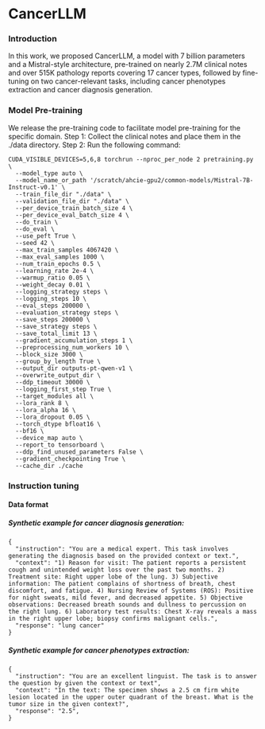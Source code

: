 # CancerLLM

###  Introduction
In this work, we proposed CancerLLM, a model with 7 billion parameters and a Mistral-style architecture,
pre-trained on nearly 2.7M clinical notes and over 515K pathology reports covering
17 cancer types, followed by fine-tuning on two cancer-relevant tasks, including
cancer phenotypes extraction and cancer diagnosis generation.


###   Model Pre-training
We release the pre-training code to facilitate model pre-training for the specific domain.
Step 1: Collect the clinical notes and place them in the ./data directory.
Step 2: Run the following command:
```
CUDA_VISIBLE_DEVICES=5,6,8 torchrun --nproc_per_node 2 pretraining.py \
  --model_type auto \
  --model_name_or_path '/scratch/ahcie-gpu2/common-models/Mistral-7B-Instruct-v0.1' \
  --train_file_dir "./data" \
  --validation_file_dir "./data" \
  --per_device_train_batch_size 4 \
  --per_device_eval_batch_size 4 \
  --do_train \
  --do_eval \
  --use_peft True \
  --seed 42 \
  --max_train_samples 4067420 \
  --max_eval_samples 1000 \
  --num_train_epochs 0.5 \
  --learning_rate 2e-4 \
  --warmup_ratio 0.05 \
  --weight_decay 0.01 \
  --logging_strategy steps \
  --logging_steps 10 \
  --eval_steps 200000 \
  --evaluation_strategy steps \
  --save_steps 200000 \
  --save_strategy steps \
  --save_total_limit 13 \
  --gradient_accumulation_steps 1 \
  --preprocessing_num_workers 10 \
  --block_size 3000 \
  --group_by_length True \
  --output_dir outputs-pt-qwen-v1 \
  --overwrite_output_dir \
  --ddp_timeout 30000 \
  --logging_first_step True \
  --target_modules all \
  --lora_rank 8 \
  --lora_alpha 16 \
  --lora_dropout 0.05 \
  --torch_dtype bfloat16 \
  --bf16 \
  --device_map auto \
  --report_to tensorboard \
  --ddp_find_unused_parameters False \
  --gradient_checkpointing True \
  --cache_dir ./cache

```

###   Instruction tuning
####  Data format 
##### Synthetic example  for cancer  diagnosis generation:
```
{
  "instruction": "You are a medical expert. This task involves generating the diagnosis based on the provided context or text.",
  "context": "1) Reason for visit: The patient reports a persistent cough and unintended weight loss over the past two months. 2) Treatment site: Right upper lobe of the lung. 3) Subjective information: The patient complains of shortness of breath, chest discomfort, and fatigue. 4) Nursing Review of Systems (ROS): Positive for night sweats, mild fever, and decreased appetite. 5) Objective observations: Decreased breath sounds and dullness to percussion on the right lung. 6) Laboratory test results: Chest X-ray reveals a mass in the right upper lobe; biopsy confirms malignant cells.",
  "response": "lung cancer"
}
```
##### Synthetic example for cancer phenotypes extraction:
```
{
  "instruction": "You are an excellent linguist. The task is to answer the question by given the context or text",
  "context": "In the text: The specimen shows a 2.5 cm firm white lesion located in the upper outer quadrant of the breast. What is the tumor size in the given context?",
  "response": "2.5",
}
```
